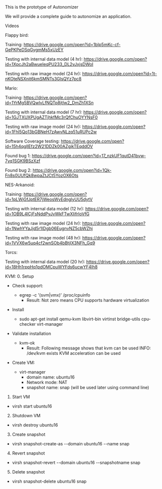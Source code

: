 This is the prototype of Autonomizer

We will provide a complete guide to autonomize an application.

Videos

Flappy bird:

Training:
https://drive.google.com/open?id=1bIp5mKc-cf-GePKPeDSqGygmMs5xUzEY

Testing with internal data model (4 hr):
https://drive.google.com/open?id=1XpcJh2aBwueIeqPU233_DL2vJxjsDWoI

Testing with raw image model (24 hr):
https://drive.google.com/open?id=1t-nKOteNSXnit6kmSMNTs3GlsQYz7pc8

Mario:

Training:
https://drive.google.com/open?id=1YrMg5BVQwlvLfNQTp8jtlw2_DmZh1XSn

Testing with internal data model (7 hr):
https://drive.google.com/open?id=1GJTXUXPUgAZTjhkfMc3rQfChuOYYNsF0

Testing with raw image model (24 hr):
https://drive.google.com/open?id=1Fhl5Qo13bGBNeH7zAwvNLzq51uRUPc2w

Software Coverage testing:
https://drive.google.com/open?id=15h4qglIEfz2W21DDZk00AZgjkTEqddOV

Found bug 1:
https://drive.google.com/open?id=17_nzkUF1qutD41bvw-7yq1SGK9BSzXzf

Found bug 2:
https://drive.google.com/open?id=1Qk-Fn8s0UUfQk8wpaZtJCt5YozOX6Ots

NES-Arkanoid:

Training:
https://drive.google.com/open?id=1pLWjGfJptER7jWeosWvEdnglyUU5dytV

Testing with internal data model (12 hr):
https://drive.google.com/open?id=1OB9L4lCjFsNddPyJvWkFTwXIifrIoVfG

Testing with raw image model (24 hr):
https://drive.google.com/open?id=1NwhYYaJjd5r1IDgb06EugnvNZ5cbWZhj

Testing with raw image model (48 hr):
https://drive.google.com/open?id=1VVX6w5uq4cf2wnSOb4bBtjIX3NFh_Gq9

Torcs:

Testing with internal data model (20 hr):
https://drive.google.com/open?id=18Hh1rppHq1pdOMCpuWYFds6ucwYF4Ih8

KVM:
0. Setup
  - Check support:
    - egrep -c '(svm|vmx)' /proc/cpuinfo
      - Result: Not zero means CPU supports hardware virtualization
  - Install
    - sudo apt-get install qemu-kvm libvirt-bin virtinst bridge-utils cpu-checker virt-manager
  - Validate installation
    - kvm-ok
      - Result: Following message shows that kvm can be used 
        INFO: /dev/kvm exists
        KVM acceleration can be used

  - Create VM:
    - virt-manager
      - domain name: ubuntu16
      - Network mode: NAT
      - snapshot name: snap (will be used later using command line)

1. Start VM
  - virsh start ubuntu16

2. Shutdown VM
  - virsh destroy ubuntu16

3. Create snapshot
  - virsh snapshot-create-as --domain ubuntu16 --name snap

4. Revert snapshot 
  - virsh snapshot-revert --domain ubuntu16 --snapshotname snap

5. Delete snapshot
  - virsh snapshot-delete ubuntu16 snap

